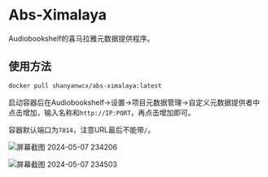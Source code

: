 # Abs-Ximalaya

Audiobookshelf的喜马拉雅元数据提供程序。

## 使用方法

```bash
docker pull shanyanwcx/abs-ximalaya:latest
```

启动容器后在Audiobookshelf->设置->项目元数据管理->自定义元数据提供者中点击增加，输入名称和`http://IP:PORT`，再点击增加即可。

容器默认端口为`7814`，注意URL最后不能带`/`。

![屏幕截图 2024-05-07 234206](https://github.com/shanyan-wcx/Abs-Ximalaya/assets/58252651/46f7e2a0-979b-4efd-adf5-3c3efcad4ca1)

![屏幕截图 2024-05-07 234503](https://github.com/shanyan-wcx/Abs-Ximalaya/assets/58252651/265cfb3e-459e-4a90-89a2-5134c31f2c39)
